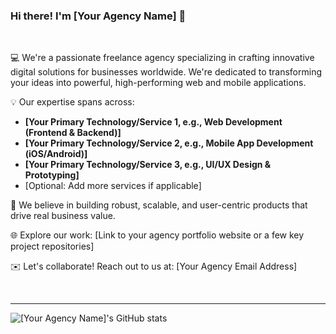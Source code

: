 ### Hi there! I'm [Your Agency Name] 👋

<br>

💻 We're a passionate freelance agency specializing in crafting innovative digital solutions for businesses worldwide. We're dedicated to transforming your ideas into powerful, high-performing web and mobile applications.

💡 Our expertise spans across:
- **[Your Primary Technology/Service 1, e.g., Web Development (Frontend & Backend)]**
- **[Your Primary Technology/Service 2, e.g., Mobile App Development (iOS/Android)]**
- **[Your Primary Technology/Service 3, e.g., UI/UX Design & Prototyping]**
- [Optional: Add more services if applicable]

🚀 We believe in building robust, scalable, and user-centric products that drive real business value.

🌐 Explore our work: [Link to your agency portfolio website or a few key project repositories]

✉️ Let's collaborate! Reach out to us at: [Your Agency Email Address]

<br>

---

![[Your Agency Name]'s GitHub stats](https://github-readme-stats.vercel.app/api?username=[YOUR_GITHUB_USERNAME_HERE]&show_icons=true&theme=radical&hide_rank=false)
